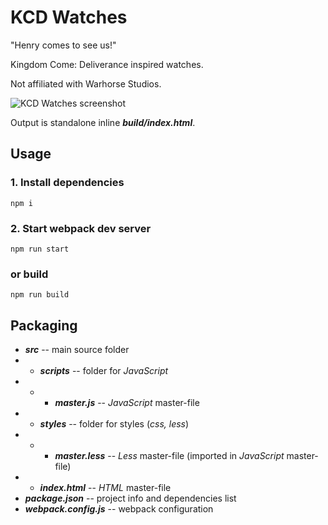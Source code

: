 # KCD Watches
"Henry comes to see us!"

Kingdom Come: Deliverance inspired watches. 

Not affiliated with Warhorse Studios.

![KCD Watches screenshot](https://i.imgur.com/jBJoCGp.png)

Output is standalone inline ***build/index.html***.

## Usage
### 1. Install dependencies
```npm i```
### 2. Start webpack dev server
```npm run start```
### or build 
```npm run build```

## Packaging
* ***src*** -- main source folder
* * ***scripts*** -- folder for *JavaScript*
* * * ***master.js*** -- *JavaScript* master-file
* * ***styles*** -- folder for styles (*css, less*)
* * * ***master.less*** -- *Less* master-file (imported in *JavaScript* master-file)
* * ***index.html*** -- *HTML* master-file
* ***package.json*** -- project info and dependencies list
* ***webpack.config.js*** -- webpack configuration
